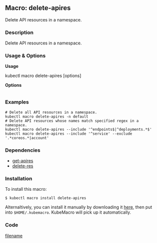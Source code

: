 ## Macro: delete-apires

Delete API resources in a namespace.

<!-- tabs:start -->

### **Description**


Delete API resources in a namespace.



### **Usage & Options**

**Usage**

kubectl macro delete-apires [options]

**Options**

```

```

### **Examples**

```shell
# Delete all API resources in a namespace.
kubectl macro delete-apires -n default
# Delete API resources whose names match specified regex in a namespace.
kubectl macro delete-apires --include '^endpoints$|^deployments.*$'
kubectl macro delete-apires --include '^service' --exclude '.*coreos.*|account'

```

### **Dependencies**

* [get-apires](docs/get-apires.md)
* [delete-res](docs/delete-res.md)

### **Installation**

To install this macro:
```shell
$ kubectl macro install delete-apires
```

Alternaltively, you can install it manually by downloading it [here](../bin/delete-apires.sh), then put into `$HOME/.kubemacro`. KubeMacro will pick up it automatically.

### **Code**

[filename](../bin/delete-apires.sh ':include :type=code shell')

<!-- tabs:end -->
